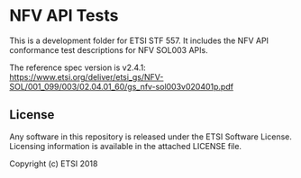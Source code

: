 # NFV API Tests

This is a development folder for ETSI STF 557.
It includes the NFV API conformance test descriptions for NFV SOL003 APIs.

The reference spec version is v2.4.1: https://www.etsi.org/deliver/etsi_gs/NFV-SOL/001_099/003/02.04.01_60/gs_nfv-sol003v020401p.pdf

## License

Any software in this repository is released under the ETSI Software License.
Licensing information is available in the attached LICENSE file.


Copyright (c) ETSI 2018
